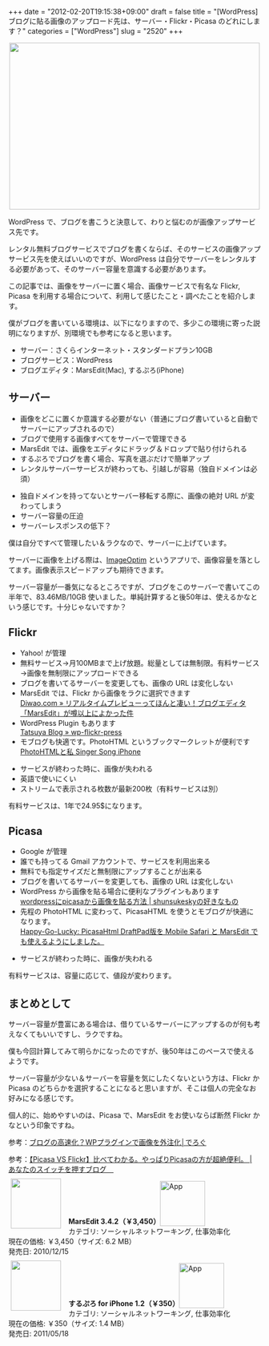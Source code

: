 +++
date = "2012-02-20T19:15:38+09:00"
draft = false
title = "[WordPress] ブログに貼る画像のアップロード先は、サーバー・Flickr・Picasa のどれにします？"
categories = ["WordPress"]
slug = "2520"
+++

<img style="display:block; margin-left:auto; margin-right:auto;" src="/images/2012/02/2520_1.jpg" border="0" width="500" height="333" />

WordPress で、ブログを書こうと決意して、わりと悩むのが画像アップサービス先です。

レンタル無料ブログサービスでブログを書くならば、そのサービスの画像アップサービス先を使えばいいのですが、WordPress は自分でサーバーをレンタルする必要があって、そのサーバー容量を意識する必要があります。

この記事では、画像をサーバーに置く場合、画像サービスで有名な Flickr, Picasa を利用する場合について、利用して感じたこと・調べたことを紹介します。

僕がブログを書いている環境は、以下になりますので、多少この環境に寄った説明になりますが、別環境でも参考になると思います。

<ul><li>サーバー：さくらインターネット・スタンダードプラン10GB</li>
<li>ブログサービス：WordPress</li>
<li>ブログエディタ：MarsEdit(Mac), するぷろ(iPhone)</li></ul>

<h2>サーバー</h2>

<ul><li>画像をどこに置くか意識する必要がない（普通にブログ書いていると自動でサーバーにアップされるので）</li>
<li>ブログで使用する画像すべてをサーバーで管理できる</li>
<li>MarsEdit では、画像をエディタにドラッグ＆ドロップで貼り付けられる</li>
<li>するぷろでブログを書く場合、写真を選ぶだけで簡単アップ</li>
<li>レンタルサーバーサービスが終わっても、引越しが容易（独自ドメインは必須）</li></ul>

<ul><li>独自ドメインを持ってないとサーバー移転する際に、画像の絶対 URL が変わってしまう</li>
<li>サーバー容量の圧迫</li>
<li>サーバーレスポンスの低下？</li></ul>

僕は自分ですべて管理したい＆ラクなので、サーバーに上げています。

サーバーに画像を上げる際は、<a href="http://imageoptim.pornel.net/" target="_blank">ImageOptim</a> というアプリで、画像容量を落としてます。画像表示スピードアップも期待できます。

サーバー容量が一番気になるところですが、ブログをこのサーバーで書いてこの半年で、83.46MB/10GB 使いました。単純計算すると後50年は、使えるかなという感じです。十分じゃないですか？

<h2>Flickr</h2>

<ul><li>Yahoo! が管理</li><li>無料サービス→月100MBまで上げ放題。総量としては無制限。有料サービス→画像を無制限にアップロードできる</li>
<li>ブログを書いてるサーバーを変更しても、画像の URL は変化しない</li>
<li>MarsEdit では、Flickr から画像をラクに選択できます<br />
<a href="http://diwao.com/2011/09/marsedit.html" target="_blank">Diwao.com » リアルタイムプレビューってほんと凄い！ブログエディタ「MarsEdit」が噂以上によかった件</a></li>
<li>WordPress Plugin もあります<br />
<a href="http://fukata.org/dev/wp-plugin/wp-flickr-press/" target="_blank">Tatsuya Blog » wp-flickr-press</a></li>
<li>モブログも快適です。PhotoHTML というブックマークレットが便利です<br />
<a href="http://kuracyan.net/archives/9375" target="_blank">PhotoHTMLと私 Singer Song iPhone</a></li></ul>

<ul><li>サービスが終わった時に、画像が失われる</li>
<li>英語で使いにくい</li>
<li>ストリームで表示される枚数が最新200枚（有料サービスは別）</li></ul>

有料サービスは、1年で24.95$になります。

<h2>Picasa</h2>

<ul><li>Google が管理</li>
<li>誰でも持ってる Gmail アカウントで、サービスを利用出来る</li>
<li>無料でも指定サイズだと無制限にアップすることが出来る</li>
<li>ブログを書いてるサーバーを変更しても、画像の URL は変化しない</li>
<li>WordPress から画像を貼る場合に便利なプラグインもあります<br />
<a href="http://shunsukesky.com/2011/11/18/wordpresspicasa/" target="_blank">wordpressにpicasaから画像を貼る方法 | shunsukeskyの好きなもの</a></li>
<li>先程の PhotoHTML に変わって、PicasaHTML を使うとモブログが快適になります。<br />
<a href="http://www.toshiya240.com/2011/10/picasahtml-draftpad-mobile-safari.html" target="_blank">Happy-Go-Lucky: PicasaHtml DraftPad版を Mobile Safari と MarsEdit でも使えるようにしました。</a>
</li></ul>

<ul><li>サービスが終わった時に、画像が失われる</li></ul>

有料サービスは、容量に応じて、値段が変わります。

<h2>まとめとして</h2>

サーバー容量が豊富にある場合は、借りているサーバーにアップするのが何も考えなくてもいいですし、ラクですね。

僕も今回計算してみて明らかになったのですが、後50年はこのペースで使えるようです。

サーバー容量が少ない＆サーバーを容量を気にしたくないという方は、Flickr か Picasa のどちらかを選択することになると思いますが、そこは個人の完全なお好みになる感じです。

個人的に、始めやすいのは、Picasa で、MarsEdit をお使いならば断然 Flickr かなという印象ですね。

参考：<a href="http://xn--z8j2b8f.jp/web%E3%81%BE%E3%82%81%E3%81%A1%E3%81%97%E3%81%8D/%E3%83%96%E3%83%AD%E3%82%B0%E3%81%AE%E9%AB%98%E9%80%9F%E5%8C%96%EF%BC%9Fwp%E3%83%97%E3%83%A9%E3%82%B0%E3%82%A4%E3%83%B3%E3%81%A7%E7%94%BB%E5%83%8F%E3%82%92%E5%A4%96%E6%B3%A8%E5%8C%96/" target="_blank">ブログの高速化？WPプラグインで画像を外注化│でろぐ</a>

参考：<a href="http://kazoo1837.blog23.fc2.com/blog-entry-200.html" target="_blank">【Picasa VS Flickr】比べてわかる。やっぱりPicasaの方が超絶便利。 | あなたのスイッチを押すブログ　</a><br />

<a href="https://itunes.apple.com/jp/app/id402376225?mt=12&uo=4&at=11l3RT" target="_blank" rel="nofollow"><img width="100" class="alignleft" align="left" src="http://a4.mzstatic.com/us/r1000/095/Purple/1c/4e/d9/mzi.gfwebzum.100x100-75.png" style="margin: -5px 15px 1px 5px;"></a><strong> MarsEdit 3.4.2（￥3,450）</strong><a href="https://itunes.apple.com/jp/app/id402376225?mt=12&uo=4&at=11l3RT" target="_blank" rel="nofollow"><img src="/images/2012/12/viewinitunes_jp.png" style="vertical-align:bottom;" width="90" alt="App"></a><br> カテゴリ: ソーシャルネットワーキング, 仕事効率化<br> 現在の価格: ￥3,450（サイズ: 6.2 MB）<br> 発売日: 2010/12/15<br style="clear: both;">

<a href="https://itunes.apple.com/jp/app/id436676299?mt=8&uo=4&at=11l3RT" target="_blank" rel="nofollow"><img width="100" class="alignleft" align="left" src="http://a4.mzstatic.com/us/r1000/094/Purple/c7/f9/44/mzl.xejvrijs.100x100-75.jpg" style="margin: -5px 15px 1px 5px;"></a><strong> するぷろ for iPhone 1.2（￥350）</strong><a href="https://itunes.apple.com/jp/app/id436676299?mt=8&uo=4&at=11l3RT" target="_blank" rel="nofollow"><img src="/images/2012/12/viewinitunes_jp.png" style="vertical-align:bottom;" width="90" alt="App"></a><br> カテゴリ: ソーシャルネットワーキング, 仕事効率化<br> 現在の価格: ￥350（サイズ: 1.4 MB）<br> 発売日: 2011/05/18<br style="clear: both;">
